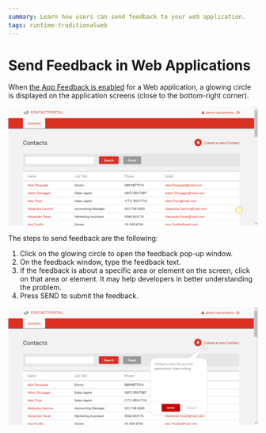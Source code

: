 ```yaml
---
summary: Learn how users can send feedback to your web application. 
tags: runtime-traditionalweb
---
```


# Send Feedback in Web Applications

When [the App Feedback is enabled](<user-feedback-enable.md>) for a Web application, a glowing circle is displayed on the application screens (close to the bottom-right corner).

![](images/send-feedback-in-web-applications-1.png?width=800)

The steps to send feedback are the following:

1. Click on the glowing circle to open the feedback pop-up window.
1. On the feedback window, type the feedback text. 
1. If the feedback is about a specific area or element on the screen, click on that area or element. It may help developers in better understanding the problem.
1. Press SEND to submit the feedback.

![](images/send-feedback-in-web-applications-2.png?width=800)
